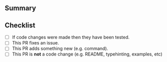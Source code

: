 ## Summary

<!-- What is this pull request for? Does it fix any issues? -->

## Checklist

<!-- Put an x inside [ ] to check it, like so: [x] -->

- [ ] If code changes were made then they have been tested.
- [ ] This PR fixes an issue.
- [ ] This PR adds something new (e.g. command).
- [ ] This PR is **not** a code change (e.g. README, typehinting, examples, etc)